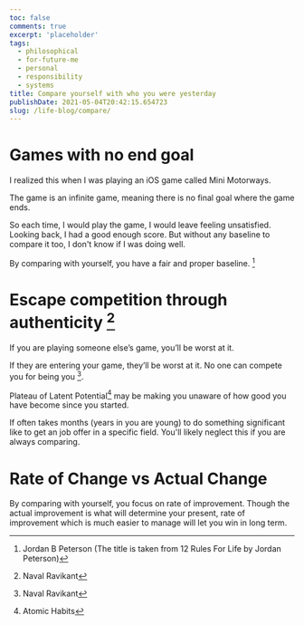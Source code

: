 ```yaml
---
toc: false
comments: true
excerpt: 'placeholder'
tags:
  - philosophical
  - for-future-me
  - personal
  - responsibility
  - systems
title: Compare yourself with who you were yesterday
publishDate: 2021-05-04T20:42:15.654723
slug: /life-blog/compare/
---
```


# Games with no end goal

I realized this when I was playing an iOS game called Mini Motorways.

The game is an infinite game, meaning there is no final goal where the game ends.

So each time, I would play the game, I would leave feeling unsatisfied. Looking back, I had a good enough score. But without any baseline to compare it too, I don't know if I was doing well.

By comparing with yourself, you have a fair and proper baseline. [^3]

# Escape competition through authenticity [^2]

If you are playing someone else’s game, you’ll be worst at it.

If they are entering your game, they’ll be worst at it. No one can compete you for being you [^2].

Plateau of Latent Potential[^1] may be making you unaware of how good you have become since you started.

If often takes months (years in you are young) to do something significant like to get an job offer in a specific field. You'll likely neglect this if you are always comparing.

# Rate of Change vs Actual Change

By comparing with yourself, you focus on rate of improvement. Though the actual improvement is what will determine your present, rate of improvement which is much easier to manage will let you win in long term.

[^1]: Atomic Habits
[^2]: Naval Ravikant
[^3]: Jordan B Peterson (The title is taken from 12 Rules For Life by Jordan Peterson)

